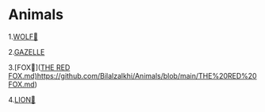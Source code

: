 # Animals
1.[WOLF🐺](WOLF.md)

2.[GAZELLE](GAZELLE.md)

3.[FOX🦊]([THE RED FOX.md)](https://github.com/Bilalzalkhi/Animals/blob/main/THE%20RED%20FOX.md)https://github.com/Bilalzalkhi/Animals/blob/main/THE%20RED%20FOX.md)

4.[LION🦁](LION.md)
